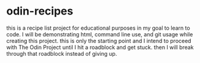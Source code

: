 # odin-recipes
this is a recipe list project for educational purposes in my goal to learn to code.
I will be demonstrating html, command line use, and git usage while creating this project.
this is only the starting point and I intend to proceed with The Odin Project until I hit a roadblock and get stuck. then I will break through that roadblock instead of giving up.